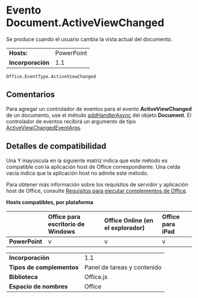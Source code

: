 
# Evento Document.ActiveViewChanged
Se produce cuando el usuario cambia la vista actual del documento.

|||
|:-----|:-----|
|**Hosts:**|PowerPoint|
|**Incorporación**|1.1|

```
Office.EventType.ActiveViewChanged
```


## Comentarios

Para agregar un controlador de eventos para el evento **ActiveViewChanged** de un documento, use el método [addHandlerAsync](../../reference/shared/document.addhandlerasync.md) del objeto **Document**. El controlador de eventos recibirá un argumento de tipo [ActiveViewChangedEventArgs](../../reference/shared/document.activeviewchangedeventargs.md).


## Detalles de compatibilidad


Una Y mayúscula en la siguiente matriz indica que este método es compatible con la aplicación host de Office correspondiente. Una celda vacía indica que la aplicación host no admite este método.

Para obtener más información sobre los requisitos de servidor y aplicación host de Office, consulte [Requisitos para ejecutar complementos de Office](../../docs/overview/requirements-for-running-office-add-ins.md).


**Hosts compatibles, por plataforma**


||**Office para escritorio de Windows**|**Office Online (en el explorador)**|**Office para iPad**|
|:-----|:-----|:-----|:-----|
|**PowerPoint**|v|v|v|

|||
|:-----|:-----|
|**Incorporación**|1.1|
|**Tipos de complementos**|Panel de tareas y contenido|
|**Biblioteca**|Office.js|
|**Espacio de nombres**|Office|
